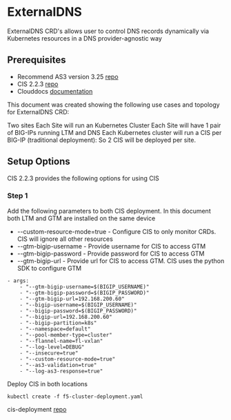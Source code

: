 # ExternalDNS

ExternalDNS CRD's allows user to control DNS records dynamically via Kubernetes resources in a DNS provider-agnostic way

## Prerequisites

* Recommend AS3 version 3.25 [repo](https://github.com/F5Networks/f5-appsvcs-extension/releases/tag/v3.25.0)
* CIS 2.2.3 [repo](https://github.com/F5Networks/k8s-bigip-ctlr/releases/tag/v2.2.3)
* Clouddocs [documentation](https://clouddocs.f5.com/containers/latest/userguide/crd/externaldns.html)

This document was created showing the following use cases and topology for ExternalDNS CRD:

Two sites​
Each Site will run an Kubernetes Cluster​
Each Site will have 1 pair of BIG-IPs running LTM and DNS​
Each Kubernetes cluster will run a CIS per BIG-IP (traditional deployment): So 2 CIS will be deployed per site.

## Setup Options

CIS 2.2.3 provides the following options for using CIS

### Step 1

Add the following parameters to both CIS deployment. In this document both LTM and GTM are installed on the same device

* --custom-resource-mode=true - Configure CIS to only monitor CRDs. CIS will ignore all other resources
* --gtm-bigip-username - Provide username for CIS to access GTM
* --gtm-bigip-password - Provide password for CIS to access GTM
* --gtm-bigip-url - Provide url for CIS to access GTM. CIS uses the python SDK to configure GTM 

```
- args: 
    - "--gtm-bigip-username=$(BIGIP_USERNAME)"
    - "--gtm-bigip-password=$(BIGIP_PASSWORD)"
    - "--gtm-bigip-url=192.168.200.60"
    - "--bigip-username=$(BIGIP_USERNAME)"
    - "--bigip-password=$(BIGIP_PASSWORD)"
    - "--bigip-url=192.168.200.60"
    - "--bigip-partition=k8s"
    - "--namespace=default"
    - "--pool-member-type=cluster"
    - "--flannel-name=fl-vxlan"
    - "--log-level=DEBUG"
    - "--insecure=true"
    - "--custom-resource-mode=true"
    - "--as3-validation=true"
    - "--log-as3-response=true"
```

Deploy CIS in both locations

```
kubectl create -f f5-cluster-deployment.yaml
```

cis-deployment [repo](https://github.com/mdditt2000/kubernetes-1-19/tree/master/cis%202.2.2/ipam/crd/big-ip-60-cluster/cis-deployment)

